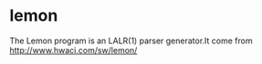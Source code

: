 lemon
=====

The Lemon program is an LALR(1) parser generator.It come from http://www.hwaci.com/sw/lemon/
